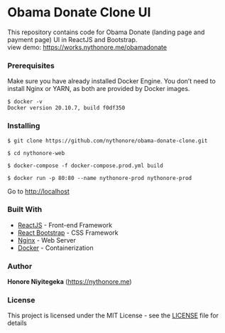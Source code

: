 # Obama Donate Clone UI

This repository contains code for Obama Donate (landing page and payment page) UI in ReactJS and Bootstrap.\
view demo: https://works.nythonore.me/obamadonate

### Prerequisites
Make sure you have already installed Docker Engine. You don’t need to install Nginx or YARN, as both are provided by Docker images.

```
$ docker -v
Docker version 20.10.7, build f0df350
```

### Installing

```
$ git clone https://github.com/nythonore/obama-donate-clone.git
```

```
$ cd nythonore-web
```

```
$ docker-compose -f docker-compose.prod.yml build
```

```
$ docker run -p 80:80 --name nythonore-prod nythonore-prod
```

Go to [http://localhost](http://localhost)

### Built With
* [ReactJS](https://reactjs.org/) - Front-end Framework
* [React Bootstrap](https://react-bootstrap.github.io/) - CSS Framework
* [Nginx](https://nginx.org/en/) - Web Server
* [Docker](https://www.docker.com/) - Containerization

### Author

**Honore Niyitegeka** (https://nythonore.me)

### License
This project is licensed under the MIT License - see the [LICENSE](LICENSE) file for details
